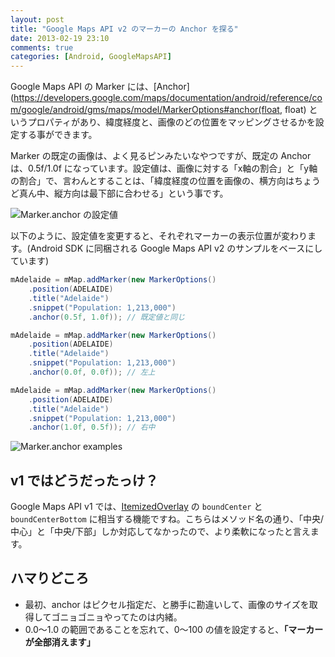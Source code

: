 ```yaml
---
layout: post
title: "Google Maps API v2 のマーカーの Anchor を探る"
date: 2013-02-19 23:10
comments: true
categories: [Android, GoogleMapsAPI]
---
```


Google Maps API の Marker には、[Anchor](https://developers.google.com/maps/documentation/android/reference/com/google/android/gms/maps/model/MarkerOptions#anchor(float, float) というプロパティがあり、緯度経度と、画像のどの位置をマッピングさせるかを設定する事ができます。

<!-- more -->

Marker の既定の画像は、よく見るピンみたいなやつですが、既定の Anchor は、0.5f/1.0f になっています。設定値は、画像に対する「x軸の割合」と「y軸の割合」で、言わんとすることは、「緯度経度の位置を画像の、横方向はちょうど真ん中、縦方向は最下部に合わせる」という事です。

![Marker.anchor の設定値](https://dl.dropbox.com/u/264530/qiita/marker_anchor.png)

以下のように、設定値を変更すると、それぞれマーカーの表示位置が変わります。(Android SDK に同梱される Google Maps API v2 のサンプルをベースにしています)

```java anchor_center_bottom.java
mAdelaide = mMap.addMarker(new MarkerOptions()
	.position(ADELAIDE)
    .title("Adelaide")
    .snippet("Population: 1,213,000")
    .anchor(0.5f, 1.0f)); // 既定値と同じ
```
```java anchor_left_top.java
mAdelaide = mMap.addMarker(new MarkerOptions()
	.position(ADELAIDE)
    .title("Adelaide")
    .snippet("Population: 1,213,000")
    .anchor(0.0f, 0.0f)); // 左上
```
```java anchor_right_middle.java
mAdelaide = mMap.addMarker(new MarkerOptions()
	.position(ADELAIDE)
    .title("Adelaide")
    .snippet("Population: 1,213,000")
    .anchor(1.0f, 0.5f)); // 右中
```

![Marker.anchor examples](https://dl.dropbox.com/u/264530/qiita/marker_anchor_sample.png)

## v1 ではどうだったっけ？
Google Maps API v1 では、[ItemizedOverlay](https://developers.google.com/maps/documentation/android/v1/reference/) の ``boundCenter`` と ``boundCenterBottom`` に相当する機能ですね。こちらはメソッド名の通り、「中央/中心」と「中央/下部」しか対応してなかったので、より柔軟になったと言えます。

## ハマりどころ
* 最初、anchor はピクセル指定だ、と勝手に勘違いして、画像のサイズを取得してゴニョゴニョやってたのは内緒。
* 0.0〜1.0 の範囲であることを忘れて、0〜100 の値を設定すると、**「マーカーが全部消えます」**